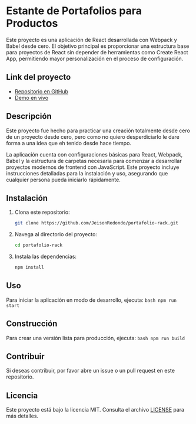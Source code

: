# Estante de Portafolios para Productos

Este proyecto es una aplicación de React desarrollada con Webpack y Babel desde cero. El objetivo principal es proporcionar una estructura base para proyectos de React sin depender de herramientas como Create React App, permitiendo mayor personalización en el proceso de configuración.

## Link del proyecto

- [Repositorio en GitHub](https://github.com/JeisonRedondo/portafolio-rack)
- [Demo en vivo](https://portfolio-rack.netlify.app)

## Descripción

Este proyecto fue hecho para practicar una creación totalmente desde cero de un proyecto desde cero, pero como no quiero desperdiciarlo le dare forma a una idea que eh tenido desde hace tiempo.

La aplicación cuenta con configuraciones básicas para React, Webpack, Babel y la estructura de carpetas necesaria para comenzar a desarrollar proyectos modernos de frontend con JavaScript. Este proyecto incluye instrucciones detalladas para la instalación y uso, asegurando que cualquier persona pueda iniciarlo rápidamente.

## Instalación

1. Clona este repositorio:

   ```bash
   git clone https://github.com/JeisonRedondo/portafolio-rack.git
   ```

2. Navega al directorio del proyecto:

   ```bash
   cd portafolio-rack
   ```

3. Instala las dependencias:
   ```bash
   npm install
   ```

## Uso

Para iniciar la aplicación en modo de desarrollo, ejecuta:
`bash
    npm run start
    `

## Construcción

Para crear una versión lista para producción, ejecuta:
`bash
    npm run build
    `

## Contribuir

Si deseas contribuir, por favor abre un issue o un pull request en este repositorio.

## Licencia

Este proyecto está bajo la licencia MIT. Consulta el archivo [LICENSE](LICENSE) para más detalles.
